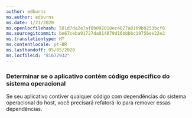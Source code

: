 ```yaml
---
author: edburns
ms.author: edburns
ms.date: 1/21/2020
ms.openlocfilehash: 501d7da2e7af8b092018ec4827a0169b0253bcf8
ms.sourcegitcommit: be67ceba91727da014879d16bbbbc19756ee22e2
ms.translationtype: HT
ms.contentlocale: pt-BR
ms.lasthandoff: 05/05/2020
ms.locfileid: "81672932"
---
```

### <a name="determine-whether-your-application-contains-os-specific-code"></a>Determinar se o aplicativo contém código específico do sistema operacional

Se seu aplicativo contiver qualquer código com dependências do sistema operacional do host, você precisará refatorá-lo para remover essas dependências.
